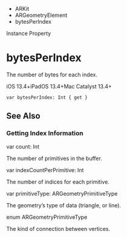 

- ARKit
- ARGeometryElement
-  bytesPerIndex 

Instance Property

# bytesPerIndex

The number of bytes for each index.

iOS 13.4+iPadOS 13.4+Mac Catalyst 13.4+

``` source
var bytesPerIndex: Int { get }
```

## See Also

### Getting Index Information

var count: Int

The number of primitives in the buffer.

var indexCountPerPrimitive: Int

The number of indices for each primitive.

var primitiveType: ARGeometryPrimitiveType

The geometry’s type of data (triangle, or line).

enum ARGeometryPrimitiveType

The kind of connection between vertices.

